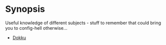 # Synopsis

Useful knowledge of different subjects - stuff to remember that could bring you to config-hell otherwise...

- [Dokku](dokku)